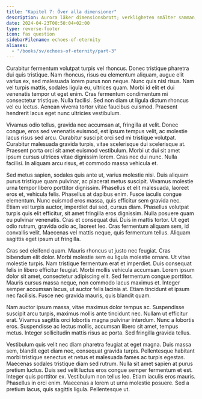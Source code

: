 ```yaml
---
title: "Kapitel 7: Över alla dimensioner"
description: Aurora läker dimensionsbrott; verkligheten smälter samman, kaos hägrar.
date: 2024-04-23T00:50:04+02:00
type: reverse-footer
icon: fas question
sidebarFilename: echoes-of-eternity
aliases:
  - "/books/sv/echoes-of-eternity/part-3"
---
```

Curabitur fermentum volutpat turpis vel rhoncus. Donec tristique pharetra dui quis tristique. Nam rhoncus, risus eu elementum aliquam, augue elit varius ex, sed malesuada lorem purus non neque. Nunc quis nisl risus. Nam vel turpis mattis, sodales ligula eu, ultrices quam. Morbi id elit et dui venenatis tempor ut eget enim. Cras fermentum condimentum mi consectetur tristique. Nulla facilisi. Sed non diam ut ligula dictum rhoncus vel eu lectus. Aenean viverra tortor vitae faucibus euismod. Praesent hendrerit lacus eget nunc ultricies vestibulum.

Vivamus odio tellus, gravida nec accumsan at, fringilla at velit. Donec congue, eros sed venenatis euismod, est ipsum tempus velit, ac molestie lacus risus sed arcu. Curabitur suscipit orci sed mi tristique volutpat. Curabitur malesuada gravida turpis, vitae scelerisque dui scelerisque at. Praesent porta orci sit amet euismod vestibulum. Morbi ut dui sit amet ipsum cursus ultrices vitae dignissim lorem. Cras nec dui nunc. Nulla facilisi. In aliquam arcu risus, et commodo massa vehicula et.

Sed metus sapien, sodales quis ante ut, varius molestie nisi. Duis aliquam purus tristique quam pulvinar, ac placerat metus suscipit. Vivamus molestie urna tempor libero porttitor dignissim. Phasellus et elit malesuada, laoreet eros et, vehicula felis. Phasellus at dapibus enim. Fusce iaculis congue elementum. Nunc euismod eros massa, quis efficitur sem gravida nec. Etiam vel turpis auctor, imperdiet dui sed, cursus diam. Phasellus volutpat turpis quis elit efficitur, sit amet fringilla eros dignissim. Nulla posuere quam eu pulvinar venenatis. Cras et consequat dui. Duis in mattis tortor. Ut eget odio rutrum, gravida odio ac, laoreet leo. Cras fermentum aliquam sem, id convallis velit. Maecenas vel mattis neque, quis fermentum tellus. Aliquam sagittis eget ipsum ut fringilla.

Cras sed eleifend quam. Mauris rhoncus ut justo nec feugiat. Cras bibendum elit dolor. Morbi molestie sem eu ligula molestie ornare. Ut vitae molestie turpis. Nam tristique fermentum erat et imperdiet. Duis consequat felis in libero efficitur feugiat. Morbi mollis vehicula accumsan. Lorem ipsum dolor sit amet, consectetur adipiscing elit. Sed fermentum congue porttitor. Mauris cursus massa neque, non commodo lacus maximus et. Integer semper accumsan lacus, ut auctor felis lacinia at. Etiam tincidunt et ipsum nec facilisis. Fusce nec gravida mauris, quis blandit quam.

Nam auctor ipsum massa, vitae maximus dolor tempus ac. Suspendisse suscipit arcu turpis, maximus mollis ante tincidunt nec. Nullam ut efficitur erat. Vivamus sagittis orci lobortis magna pulvinar interdum. Nunc a lobortis eros. Suspendisse ac lectus mollis, accumsan libero sit amet, tempus metus. Integer sollicitudin mattis risus ac porta. Sed fringilla gravida tellus.

Vestibulum quis velit nec diam pharetra feugiat at eget magna. Duis massa sem, blandit eget diam nec, consequat gravida turpis. Pellentesque habitant morbi tristique senectus et netus et malesuada fames ac turpis egestas. Maecenas sodales tristique diam sed rutrum. Nulla sit amet sapien at purus pretium luctus. Duis sed velit luctus eros congue semper fermentum et est. Integer quis porttitor ex. Vestibulum non tellus leo. Etiam iaculis eros mauris. Phasellus in orci enim. Maecenas a lorem ut urna molestie posuere. Sed a pretium lacus, quis sagittis ligula. Pellentesque ut.